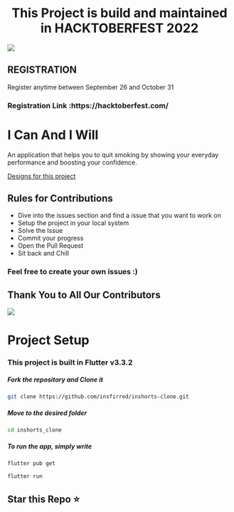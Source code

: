 <H1><center><B>This Project is build and maintained in HACKTOBERFEST 2022</B> </center> </H1>

  <img src ='https://github.com/Srishti44-g/HACTOBERFEST-2022/blob/main/Hactoberfest2022.png'>
 <H2>REGISTRATION</h2>
  Register anytime between September 26 and October 31
  <h3>Registration Link :https://hacktoberfest.com/ </h3>
  
# I Can And I Will

An application that helps you to quit smoking by showing your everyday performance and boosting your confidence.

[Designs for this project](https://www.figma.com/file/AoCnj9cF0chozmdPN2gQPE/I-CAN?node-id=0%3A1)

## Rules for Contributions

- Dive into the issues section and find a issue that you want to work on
- Setup the project in your local system 
- Solve the Issue
- Commit your progress
- Open the Pull Request
- Sit back and Chill

### Feel free to create your own issues :)

## Thank You to All Our Contributors
<a href = "https://github.com/insfirred/quit-smoking/graphs/contributors">
  <img src = "https://contrib.rocks/image?repo=insfirred/quit-smoking"/>
</a>

# Project Setup
### This project is built in Flutter v3.3.2
##### Fork the repository and Clone it
```bash
git clone https://github.com/insfirred/inshorts-clone.git
```
  ##### Move to the desired folder
```bash
cd inshorts_clone
```

  ##### To run the app, simply write
```bash
flutter pub get
```

```bash
flutter run
```

## Star this Repo ⭐

